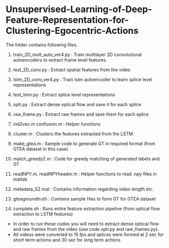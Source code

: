 # Unsupervised-Learning-of-Deep-Feature-Representation-for-Clustering-Egocentric-Actions

The folder contains following files.

1) train_2D_mult_auto_ver4.py  :  Train multilayer 2D convolutional autoencoders to extract frame level features.
2) test_2D_conv.py             :  Extract spatial features from the video
3) lstm_2D_conv_ver4.py        :  Train lstm autoencoder to learn splice level representations
4) test_lstm.py                :  Extract splice level representations
5) opti.py                     :  Extract dense optical flow and save it for each splice
6) raw_frame.py                :  Extract raw frames and save them for each splice

7) ind2vec.m confusion.m       :  Helper functions
8) cluster.m                   :  Clusters the features extracted from the LSTM
9) make_gtea.m                 :  Sample code to generate GT in required format (from GTEA dataset in this case)
10) match_greedy2.m             :  Code for greedy matching of generated labels and GT
11) readNPY.m, readNPYheader.m  :  Helper functions to read .npy files in matlab
12) metadata_S2.mat             :  Contains information regarding video length etc.

13) gteagroundtruth             :  Contains sample files to form GT for GTEA dataset
14) complete.sh 				   :  Runs entire feature extraction pipeline (from optical flow extraction to LSTM features)

* In order to run these codes you will need to extract dense optical flow and raw frames from the video (use code opti.py and raw_frames.py).
* All videos were converted to 15 fps and splices were formed at 2 sec for short term actions and 30 sec for long term actions.
